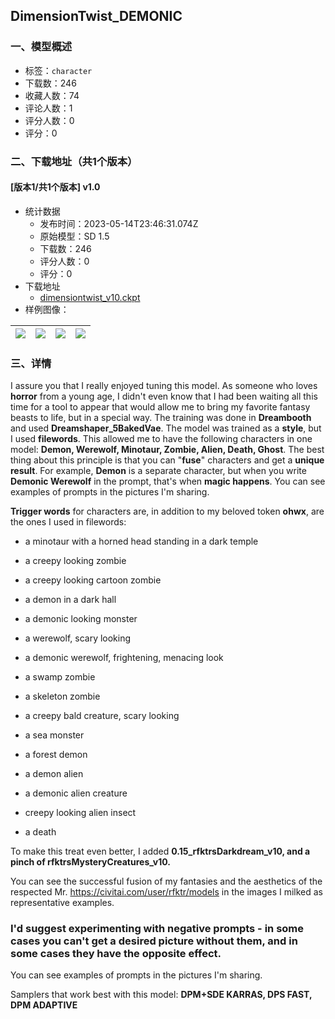## DimensionTwist_DEMONIC
### 一、模型概述

- 标签：`character`
- 下载数：246
- 收藏人数：74
- 评论人数：1
- 评分人数：0
- 评分：0

### 二、下载地址（共1个版本）

#### [版本1/共1个版本] v1.0

- 统计数据
  - 发布时间：2023-05-14T23:46:31.074Z
  - 原始模型：SD 1.5
  - 下载数：246
  - 评分人数：0
  - 评分：0
- 下载地址
  - [dimensiontwist_v10.ckpt](https://civitai.com/api/download/models/70905)
- 样例图像：

| <img src="https://image.civitai.com/xG1nkqKTMzGDvpLrqFT7WA/9e3ffe84-a6e6-42d6-9d70-375c4729f9e2/width=450/792134.jpeg" /> | <img src="https://image.civitai.com/xG1nkqKTMzGDvpLrqFT7WA/a70ff697-813a-4f98-be75-98e0336c5697/width=450/792115.jpeg" /> | <img src="https://image.civitai.com/xG1nkqKTMzGDvpLrqFT7WA/b480144f-1829-47f5-b22b-707407af0d4b/width=450/792131.jpeg" /> | <img src="https://image.civitai.com/xG1nkqKTMzGDvpLrqFT7WA/8b826585-9360-4fe9-afa3-cd7d92f387d9/width=450/792118.jpeg" /> |
| ---- | ---- | ---- | ---- |


### 三、详情
<p>I assure you that I really enjoyed tuning this model. As someone who loves <strong>horror</strong> from a young age, I didn't even know that I had been waiting all this time for a tool to appear that would allow me to bring my favorite fantasy beasts to life, but in a special way. The training was done in <strong>Dreambooth</strong> and used <strong>Dreamshaper_5BakedVae</strong>. The model was trained as a <strong>style</strong>, but I used <strong>filewords</strong>. This allowed me to have the following characters in one model: <strong>Demon, Werewolf, Minotaur, Zombie, Alien, Death, Ghost</strong>. The best thing about this principle is that you can "<strong>fuse</strong>" characters and get a <strong>unique result</strong>. For example, <strong>Demon</strong> is a separate character, but when you write <strong>Demonic Werewolf</strong> in the prompt, that's when <strong>magic happens</strong>. You can see examples of prompts in the pictures I'm sharing.</p><p><strong>Trigger words</strong> for characters are, in addition to my beloved token <strong>ohwx</strong>, are the ones I used in filewords:</p><p></p><ul><li><p>a minotaur with a horned head standing in a dark temple</p></li><li><p>a creepy looking zombie</p></li><li><p>a creepy looking cartoon zombie</p></li><li><p>a demon in a dark hall</p></li><li><p>a demonic looking monster</p></li><li><p>a werewolf, scary looking</p></li><li><p>a demonic werewolf, frightening, menacing look</p></li><li><p>a swamp zombie</p></li><li><p>a skeleton zombie</p></li><li><p>a creepy bald creature, scary looking</p></li><li><p>a sea monster</p></li><li><p>a forest demon</p></li><li><p>a demon alien</p></li><li><p>a demonic alien creature</p></li><li><p>creepy looking alien insect</p></li><li><p>a death</p><p></p></li></ul><p>To make this treat even better, I added <strong>0.15_rfktrsDarkdream_v10, and a pinch of rfktrsMysteryCreatures_v10.</strong></p><p>You can see the successful fusion of my fantasies and the aesthetics of the respected Mr. <a target="_blank" rel="ugc" href="https://civitai.com/user/rfktr/models">https://civitai.com/user/rfktr/models</a> in the images I milked as representative examples.</p><h3><strong>I'd suggest</strong> <strong>experimenting with negative prompts - in some cases you can't get a desired picture without them, and in some cases they have the opposite effect.</strong></h3><p>You can see examples of prompts in the pictures I'm sharing.</p><p>Samplers that work best with this model: <strong>DPM+SDE KARRAS, DPS FAST, DPM ADAPTIVE</strong></p>
